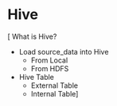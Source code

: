 # Hive
[ What is Hive?
+ Load source_data into Hive
  - From Local
  - From HDFS
+ Hive Table
  - External Table
  - Internal Table]
  
